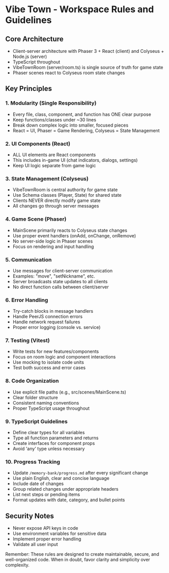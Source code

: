 # Vibe Town - Workspace Rules and Guidelines

## Core Architecture
- Client-server architecture with Phaser 3 + React (client) and Colyseus + Node.js (server)
- TypeScript throughout
- VibeTownRoom (server/room.ts) is single source of truth for game state
- Phaser scenes react to Colyseus room state changes

## Key Principles

### 1. Modularity (Single Responsibility)
- Every file, class, component, and function has ONE clear purpose
- Keep functions/classes under ~30 lines
- Break down complex logic into smaller, focused pieces
- React = UI, Phaser = Game Rendering, Colyseus = State Management

### 2. UI Components (React)
- ALL UI elements are React components
- This includes in-game UI (chat indicators, dialogs, settings)
- Keep UI logic separate from game logic

### 3. State Management (Colyseus)
- VibeTownRoom is central authority for game state
- Use Schema classes (Player, State) for shared state
- Clients NEVER directly modify game state
- All changes go through server messages

### 4. Game Scene (Phaser)
- MainScene primarily reacts to Colyseus state changes
- Use proper event handlers (onAdd, onChange, onRemove)
- No server-side logic in Phaser scenes
- Focus on rendering and input handling

### 5. Communication
- Use messages for client-server communication
- Examples: "move", "setNickname", etc.
- Server broadcasts state updates to all clients
- No direct function calls between client/server

### 6. Error Handling
- Try-catch blocks in message handlers
- Handle PeerJS connection errors
- Handle network request failures
- Proper error logging (console vs. service)

### 7. Testing (Vitest)
- Write tests for new features/components
- Focus on room logic and component interactions
- Use mocking to isolate code units
- Test both success and error cases

### 8. Code Organization
- Use explicit file paths (e.g., src/scenes/MainScene.ts)
- Clear folder structure
- Consistent naming conventions
- Proper TypeScript usage throughout

### 9. TypeScript Guidelines
- Define clear types for all variables
- Type all function parameters and returns
- Create interfaces for component props
- Avoid 'any' type unless necessary

### 10. Progress Tracking
- Update `/memory-bank/progress.md` after every significant change
- Use plain English, clear and concise language
- Include date of changes
- Group related changes under appropriate headers
- List next steps or pending items
- Format updates with date, category, and bullet points

## Security Notes
- Never expose API keys in code
- Use environment variables for sensitive data
- Implement proper error handling
- Validate all user input

Remember: These rules are designed to create maintainable, secure, and well-organized code. When in doubt, favor clarity and simplicity over complexity.
